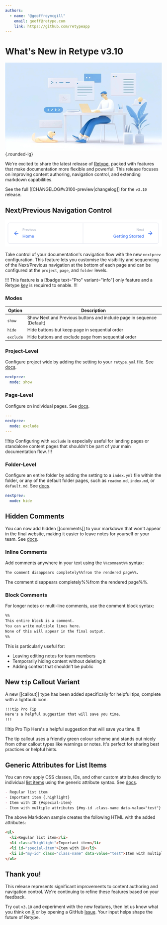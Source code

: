 ```yaml
---
authors:
  - name: "@geoffreymcgill"
    email: geoff@retype.com
    link: https://github.com/retypeapp
---
```


# What's New in Retype v3.10

![](/static/blog/2025-06-09.png){.rounded-lg}

We're excited to share the latest release of [Retype](https://retype.com/), packed with features that make documentation more flexible and powerful. This release focuses on improving content authoring, navigation control, and extending markdown capabilities.

See the full [[CHANGELOG#v3100-preview|changelog]] for the `v3.10` release.

## Next/Previous Navigation Control

![Previous and Next page sequencing navigation](/static/blog/2025-06-09-nextprev.png)

Take control of your documentation's navigation flow with the new `nextprev` configuration. This feature lets you customise the visibility and sequencing of the Next/Previous navigation at the bottom of each page and can be configured at the `project`, `page`, and `folder` levels.

!!!
This feature is a [!badge text="Pro" variant="info"] only feature and a Retype [key](/pro/pro.md) is required to enable.
!!!

### Modes

Option | Description
--- | ---
`show` | Show Next and Previous buttons and include page in sequence (Default)
`hide` | Hide buttons but keep page in sequential order
`exclude` | Hide buttons and exclude page from sequential order

### Project-Level

Configure project wide by adding the setting to your `retype.yml` file. See [docs](/configuration/project.md#nextprev).

```yaml
nextprev:
  mode: show
```

### Page-Level

Configure on individual pages. See [docs](/configuration/page.md#nextprev).

```yaml
---
nextprev:
  mode: exclude
---
```

!!!tip
Configuring with `exclude` is especially useful for landing pages or standalone content pages that shouldn't be part of your main documentation flow.
!!!

### Folder-Level

Configure an entire folder by adding the setting to a `index.yml` file within the folder, or any of the default folder pages, such as `readme.md`, `index.md`, or `default.md`. See [docs](/configuration/folder.md#nextprev).

```yaml
nextprev:
  mode: hide
```

## Hidden Comments

You can now add hidden [[comments]] to your markdown that won't appear in the final website, making it easier to leave notes for yourself or your team. See [docs](/components/comments.md).

### Inline Comments

Add comments anywhere in your text using the `%%comment%%` syntax:

```markdown
The comment disappears completely%%from the rendered page%%.
```

The comment disappears completely%%from the rendered page%%.

### Block Comments

For longer notes or multi-line comments, use the comment block syntax:

```markdown
%%
This entire block is a comment.
You can write multiple lines here.
None of this will appear in the final output.
%%
```

This is particularly useful for:
- Leaving editing notes for team members
- Temporarily hiding content without deleting it
- Adding context that shouldn't be public

## New `tip` Callout Variant

A new [[callout]] type has been added specifically for helpful tips, complete with a lightbulb icon.

```markdown
!!!tip Pro Tip
Here's a helpful suggestion that will save you time.
!!!
```

!!!tip Pro Tip
Here's a helpful suggestion that will save you time.
!!!

The tip callout uses a friendly green colour scheme and stands out nicely from other callout types like warnings or notes. It's perfect for sharing best practices or helpful hints.

## Generic Attributes for List Items

You can now apply CSS classes, IDs, and other custom attributes directly to individual [list items](/components/list.md#generic-attributes) using the generic attribute syntax. See [docs](/components/list.md#generic-attributes).

```markdown
- Regular list item
- Important item {.highlight}
- Item with ID {#special-item}
- Item with multiple attributes {#my-id .class-name data-value="test"}
```

The above Markdown sample creates the following HTML with the added attributes:

```html
<ul>
  <li>Regular list item</li>
  <li class="highlight">Important item</li>
  <li id="special-item">Item with ID</li>
  <li id="my-id" class="class-name" data-value="test">Item with multiple attributes</li>
</ul>
```

## Thank you!

This release represents significant improvements to content authoring and navigation control. We're continuing to refine these features based on your feedback.

Try out `v3.10` and experiment with the new features, then let us know what you think on [X](https://x.com/retypeapp) or by opening a GitHub [Issue](https://github.com/retypeapp/retype/issues). Your input helps shape the future of Retype.

